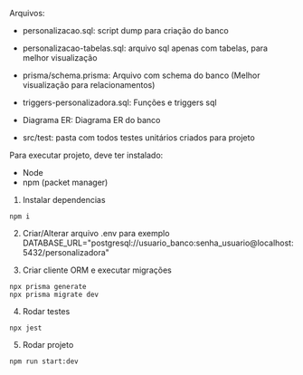 Arquivos:
- personalizacao.sql: script dump para criação do banco 
- personalizacao-tabelas.sql: arquivo sql apenas com tabelas, para melhor visualização
- prisma/schema.prisma: Arquivo com schema do banco (Melhor visualização para relacionamentos)
- triggers-personalizadora.sql: Funções e triggers sql
- Diagrama ER: Diagrama ER do banco

- src/test: pasta com todos testes unitários criados para projeto

Para executar projeto, deve ter instalado:
- Node
- npm (packet manager)

1. Instalar dependencias
```
npm i
```

2. Criar/Alterar arquivo .env para exemplo
DATABASE_URL="postgresql://usuario_banco:senha_usuario@localhost:5432/personalizadora"

3. Criar cliente ORM e executar migrações
```
npx prisma generate
npx prisma migrate dev
```

4. Rodar testes
```
npx jest
```

5. Rodar projeto
```
npm run start:dev
```

